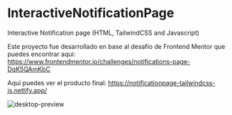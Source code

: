 # InteractiveNotificationPage
Interactive Notification page (HTML, TailwindCSS and Javascript)

Este proyecto fue desarrollado en base al desafío de Frontend Mentor que puedes encontrar aqui:
https://www.frontendmentor.io/challenges/notifications-page-DqK5QAmKbC

Aqui puedes ver el producto final:
https://notificationpage-tailwindcss-js.netlify.app/

![desktop-preview](https://github.com/VickyAzola/InteractiveNotificationPage/assets/116470398/b788c987-266f-4f3e-a4ce-6a262e02c25d)
